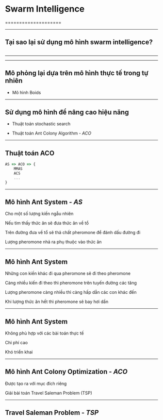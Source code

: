 <!--
page_number: true
$theme: gaia
template: gaia
-->

# Swarm Intelligence
====================

---

<!--
template: default
-->

Tại sao lại sử dụng mô hình swarm intelligence?
-----------------------------------------------

![]()

<!-- Hình mấy con robot đẩy nhau qua tường -->

---

<!--
- Mô phỏng lại dựa trên mô hình trong tự nhiên
- Sử dụng mô hình để giải bài toán thực tế
-->

---

Mô phỏng lại dựa trên mô hình thực tế trong tự nhiên
----------------------------------------------------

- Mô hình Boids

---

Sử dụng mô hình để nâng cao hiệu năng
-------------------------------------

- Thuật toán stochastic search

- Thuật toán Ant Colony Algorithm - _ACO_

---

Thuật toán ACO
--------------

```javascript
AS => ACO => {
	MMAS
	ACS
	...
}
```
---

Mô hình Ant System - _AS_
------------------------

Cho một số lượng kiến ngẫu nhiên

Nếu tìm thấy thức ăn sẽ đưa thức ăn về tổ

Trên đường đưa về tổ sẽ thả chất pheromone để đánh dấu đường đi

Lượng pheromone nhả ra phụ thuộc vào thức ăn
<!-- Có thể optimize được quãng đường -->

---

Mô hình Ant System
------------------

Những con kiến khác đi qua pheromone sẽ đi theo pheromone

Càng nhiều kiến đi theo thì pheromone trên tuyến đường các tăng

Lượng pheromone càng nhiều thì càng hấp dẫn các con khác đến

Khi lượng thức ăn hết thì pheromone sẽ bay hơi dần

---

Mô hình Ant System
------------------

Không phù hợp với các bài toán thực tế

Chi phí cao

Khó triển khai

---

Mô hình Ant Colony Optimization - _ACO_
---------------------------------------

Được tạo ra với mục đích riêng

Giải bài toán Travel Saleman Problem (TSP)

---

Travel Saleman Problem - _TSP_
------------------------------

